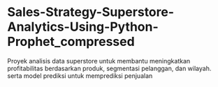 # Sales-Strategy-Superstore-Analytics-Using-Python-Prophet_compressed
Proyek analisis data superstore untuk membantu meningkatkan profitabilitas berdasarkan produk, segmentasi pelanggan, dan wilayah. serta model prediksi untuk memprediksi penjualan
